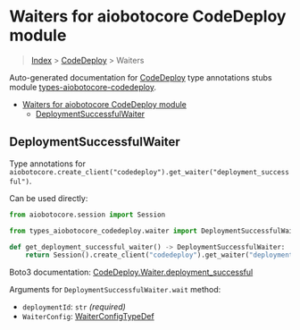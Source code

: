 <a id="waiters-for-aiobotocore-codedeploy-module"></a>

# Waiters for aiobotocore CodeDeploy module

> [Index](..) > [CodeDeploy](.) > Waiters

Auto-generated documentation for
[CodeDeploy](https://boto3.amazonaws.com/v1/documentation/api/latest/reference/services/codedeploy.html#CodeDeploy)
type annotations stubs module
[types-aiobotocore-codedeploy](https://pypi.org/project/types-aiobotocore-codedeploy/).

- [Waiters for aiobotocore CodeDeploy module](#waiters-for-aiobotocore-codedeploy-module)
  - [DeploymentSuccessfulWaiter](#deploymentsuccessfulwaiter)

<a id="deploymentsuccessfulwaiter"></a>

## DeploymentSuccessfulWaiter

Type annotations for
`aiobotocore.create_client("codedeploy").get_waiter("deployment_successful")`.

Can be used directly:

```python
from aiobotocore.session import Session

from types_aiobotocore_codedeploy.waiter import DeploymentSuccessfulWaiter

def get_deployment_successful_waiter() -> DeploymentSuccessfulWaiter:
    return Session().create_client("codedeploy").get_waiter("deployment_successful")
```

Boto3 documentation:
[CodeDeploy.Waiter.deployment_successful](https://boto3.amazonaws.com/v1/documentation/api/latest/reference/services/codedeploy.html#CodeDeploy.Waiter.DeploymentSuccessful)

Arguments for `DeploymentSuccessfulWaiter.wait` method:

- `deploymentId`: `str` *(required)*
- `WaiterConfig`: [WaiterConfigTypeDef](./type_defs.md#waiterconfigtypedef)
